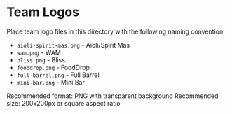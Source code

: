 # Team Logos

Place team logo files in this directory with the following naming convention:

- `aioli-spirit-mas.png` - Aioli/Spirit Mas
- `wam.png` - WAM
- `bliss.png` - Bliss
- `fooddrop.png` - FoodDrop
- `full-barrel.png` - Full Barrel
- `mini-bar.png` - Mini Bar

Recommended format: PNG with transparent background
Recommended size: 200x200px or square aspect ratio